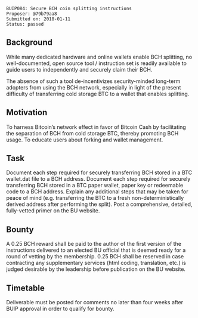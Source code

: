     BUIP084: Secure BCH coin splitting instructions
    Proposer: @79b79aa8
    Submitted on: 2018-01-11
    Status: passed

Background
----------

While many dedicated hardware and online wallets enable BCH splitting,
no well-documented, open source tool / instruction set is readily
available to guide users to independently and securely claim their BCH.

The absence of such a tool de-incentivizes security-minded long-term
adopters from using the BCH network, especially in light of the present
difficulty of transferring cold storage BTC to a wallet that enables
splitting.

Motivation
----------

To harness Bitcoin’s network effect in favor of Bitcoin Cash by
facilitating the separation of BCH from cold storage BTC, thereby
promoting BCH usage. To educate users about forking and wallet
management.

Task
----

Document each step required for securely transferring BCH stored in a
BTC wallet.dat file to a BCH address. Document each step required for
securely transferring BCH stored in a BTC paper wallet, paper key or
redeemable code to a BCH address. Explain any additional steps that may
be taken for peace of mind (e.g. transferring the BTC to a fresh
non-deterministically derived address after performing the split). Post
a comprehensive, detailed, fully-vetted primer on the BU website.

Bounty
------

A 0.25 BCH reward shall be paid to the author of the first version of
the instructions delivered to an elected BU official that is deemed
ready for a round of vetting by the membership. 0.25 BCH shall be
reserved in case contracting any supplementary services (html coding,
translation, etc.) is judged desirable by the leadership before
publication on the BU website.

Timetable
---------

Deliverable must be posted for comments no later than four weeks after
BUIP approval in order to qualify for bounty.
